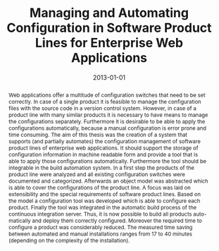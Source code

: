 ---
abstract: Web applications offer a multitude of configuration switches that need to
  be set correctly. In case of a single product it is feasible to manage the configuration
  files with the source code in a version control system. However, in case of a product
  line with many similar products it is necessary to have means to manage the configurations
  separately. Furthermore it is desirable to be able to apply the configurations automatically,
  because a manual configuration is error prone and time consuming. The aim of this
  thesis was the creation of a system that supports (and partially automates) the
  configuration management of software product lines of enterprise web applications.
  It should support the storage of configuration information in machine readable form
  and provide a tool that is able to apply those configurations automatically. Furthermore
  the tool should be integrable in the build automation system. In a first step the
  products of the product line were analyzed and all existing configuration switches
  were documented and categorized. Afterwards an object model was abstracted which
  is able to cover the configurations of the product line. A focus was laid on extensibility
  and the special requirements of software product lines. Based on the model a configuration
  tool was developed which is able to configure each product. Finally the tool was
  integrated in the automatic build process of the continuous integration server.
  Thus, it is now possible to build all products auto- matically and deploy them correctly
  configured. Moreover the required time to configure a product was considerably reduced.
  The measured time saving between automated and manual installations ranges from
  17 to 40 minutes (depending on the complexity of the installation).
authors:
- Alexander Ahammer
date: '2013-01-01'
featured: false
links:
- name: Publik
  url: https://publik.tuwien.ac.at/showentry.php?ID=226116&lang=2
publication_types:
- '7'
publishDate: '2013-01-01'
title: Managing and Automating Configuration in Software Product Lines for Enterprise
  Web Applications
url_pdf: ''
---